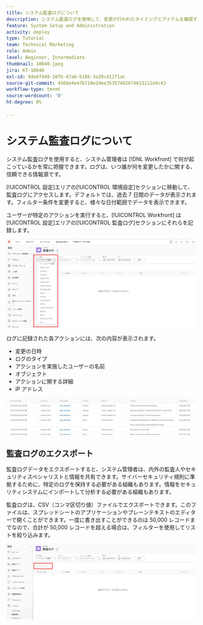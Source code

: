 ```yaml
---
title: システム監査ログについて
description: システム監査ログを使用して、変更が行われたタイミングとアイテムを確認する方法を説明します。
feature: System Setup and Administration
activity: deploy
type: Tutorial
team: Technical Marketing
role: Admin
level: Beginner, Intermediate
thumbnail: 10040.jpeg
jira: KT-10040
exl-id: 9de6fd40-10fb-47a6-b186-3a38c411f1ac
source-git-commit: 4568e4e47b719e2dee35357d42674613112a9c43
workflow-type: tm+mt
source-wordcount: '0'
ht-degree: 0%

---
```


# システム監査ログについて

システム監査ログを使用すると、システム管理者は [!DNL Workfront] で何が起こっているかを常に把握できます。ログは、いつ誰が何を変更したかに関する、信頼できる情報源です。

[!UICONTROL 設定]エリアの[!UICONTROL 環境設定]セクションに移動して、監査ログにアクセスします。デフォルトでは、過去 7 日間のデータが表示されます。フィルター条件を変更すると、様々な日付範囲でデータを表示できます。

ユーザーが特定のアクションを実行すると、[!UICONTROL Workfront] は[!UICONTROL 設定]エリアの[!UICONTROL 監査ログ]セクションにそれらを記録します。

![設定の[!UICONTROL 監査ログ]ページのログタイプドロップダウンメニュー](assets/admin-fund-audit-log-1.png)

ログに記録された各アクションには、次の内容が表示されます。

* 変更の日時
* ログのタイプ
* アクションを実施したユーザーの名前
* オブジェクト
* アクションに関する詳細
* IP アドレス

![[!UICONTROL 監査ログ]リスト](assets/admin-fund-audit-log-2.JPG)

## 監査ログのエクスポート

監査ログデータをエクスポートすると、システム管理者は、内外の監査人やセキュリティスペシャリストと情報を共有できます。サイバーセキュリティ規則に準拠するために、特定のログを保持する必要がある組織もあります。情報をセキュリティシステムにインポートして分析する必要がある組織もあります。

監査ログは、CSV（コンマ区切り値）ファイルでエクスポートできます。このファイルは、スプレッドシートのアプリケーションやプレーンテキストのエディターで開くことができます。一度に書き出すことができるのは 50,000 レコードまでなので、合計が 50,000 レコードを超える場合は、フィルターを使用してリストを絞り込みます。

![[!UICONTROL 監査ログ]ページの「書き出し」ボタン](assets/admin-fund-audit-log-3.png)

<!--
learn more URLs
Audit logs
Managing audit logs
-->
